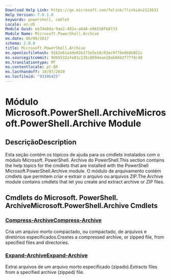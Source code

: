 ```yaml
---
Download Help Link: https://go.microsoft.com/fwlink/?linkid=2113631
Help Version: 7.0.1.0
keywords: powershell, cmdlet
Locale: en-US
Module Guid: eb74e8da-9ae2-482a-a648-e96550fb8733
Module Name: Microsoft.PowerShell.Archive
ms.date: 06/09/2017
schema: 2.0.0
title: Microsoft.PowerShell.Archive
ms.openlocfilehash: 9162e61e4de02b173e5e18c03ec9f70e868b852c
ms.sourcegitcommit: 9d95532afe81c235c8094eae28ab84b2f77f8c48
ms.translationtype: MT
ms.contentlocale: pt-BR
ms.lasthandoff: 10/07/2020
ms.locfileid: "93195425"
---
```

# <span data-ttu-id="ffe55-103">Módulo Microsoft.PowerShell.Archive</span><span class="sxs-lookup"><span data-stu-id="ffe55-103">Microsoft.PowerShell.Archive Module</span></span>

## <span data-ttu-id="ffe55-104">Descrição</span><span class="sxs-lookup"><span data-stu-id="ffe55-104">Description</span></span>

<span data-ttu-id="ffe55-105">Esta seção contém os tópicos de ajuda para os cmdlets instalados com o módulo Microsoft. PowerShell. Archive do PowerShell.</span><span class="sxs-lookup"><span data-stu-id="ffe55-105">This section contains the help topics for the cmdlets that are installed with the PowerShell Microsoft.PowerShell.Archive module.</span></span> <span data-ttu-id="ffe55-106">O módulo de arquivamento contém cmdlets que permitem criar e extrair o arquivo ou arquivos ZIP.</span><span class="sxs-lookup"><span data-stu-id="ffe55-106">The Archive module contains cmdlets that let you create and extract archive or ZIP files.</span></span>

## <span data-ttu-id="ffe55-107">Cmdlets do Microsoft. PowerShell. Archive</span><span class="sxs-lookup"><span data-stu-id="ffe55-107">Microsoft.PowerShell.Archive Cmdlets</span></span>

### [<span data-ttu-id="ffe55-108">Compress-Archive</span><span class="sxs-lookup"><span data-stu-id="ffe55-108">Compress-Archive</span></span>](Compress-Archive.md)
<span data-ttu-id="ffe55-109">Cria um arquivo morto compactado, ou compactado, de arquivos e diretórios especificados.</span><span class="sxs-lookup"><span data-stu-id="ffe55-109">Creates a compressed archive, or zipped file, from specified files and directories.</span></span>

### [<span data-ttu-id="ffe55-110">Expand-Archive</span><span class="sxs-lookup"><span data-stu-id="ffe55-110">Expand-Archive</span></span>](Expand-Archive.md)
<span data-ttu-id="ffe55-111">Extrai arquivos de um arquivo morto especificado (zipado).</span><span class="sxs-lookup"><span data-stu-id="ffe55-111">Extracts files from a specified archive (zipped) file.</span></span>
